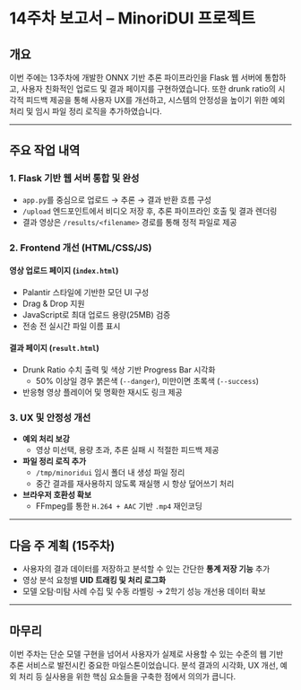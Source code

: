 # 14주차 보고서 – MinoriDUI 프로젝트

## 개요

이번 주에는 13주차에 개발한 ONNX 기반 추론 파이프라인을 Flask 웹 서버에 통합하고, 사용자 친화적인 업로드 및 결과 페이지를 구현하였습니다. 또한 drunk ratio의 시각적 피드백 제공을 통해 사용자 UX를 개선하고, 시스템의 안정성을 높이기 위한 예외 처리 및 임시 파일 정리 로직을 추가하였습니다.

---

## 주요 작업 내역

### 1. Flask 기반 웹 서버 통합 및 완성

- `app.py`를 중심으로 업로드 → 추론 → 결과 반환 흐름 구성
- `/upload` 엔드포인트에서 비디오 저장 후, 추론 파이프라인 호출 및 결과 렌더링
- 결과 영상은 `/results/<filename>` 경로를 통해 정적 파일로 제공

### 2. Frontend 개선 (HTML/CSS/JS)

#### 영상 업로드 페이지 (`index.html`)

- Palantir 스타일에 기반한 모던 UI 구성
- Drag & Drop 지원
- JavaScript로 최대 업로드 용량(25MB) 검증
- 전송 전 실시간 파일 이름 표시

#### 결과 페이지 (`result.html`)

- Drunk Ratio 수치 출력 및 색상 기반 Progress Bar 시각화
  - 50% 이상일 경우 붉은색 (`--danger`), 미만이면 초록색 (`--success`)
- 반응형 영상 플레이어 및 명확한 재시도 링크 제공

### 3. UX 및 안정성 개선

- **예외 처리 보강**
  - 영상 미선택, 용량 초과, 추론 실패 시 적절한 피드백 제공
- **파일 정리 로직 추가**
  - `/tmp/minoridui` 임시 폴더 내 생성 파일 정리
  - 중간 결과를 재사용하지 않도록 재실행 시 항상 덮어쓰기 처리
- **브라우저 호환성 확보**
  - FFmpeg를 통한 `H.264 + AAC` 기반 `.mp4` 재인코딩

---

## 다음 주 계획 (15주차)

- 사용자의 결과 데이터를 저장하고 분석할 수 있는 간단한 **통계 저장 기능** 추가
- 영상 분석 요청별 **UID 트래킹 및 처리 로그화**
- 모델 오탐·미탐 사례 수집 및 수동 라벨링 → 2학기 성능 개선용 데이터 확보

---

## 마무리

이번 주차는 단순 모델 구현을 넘어서 사용자가 실제로 사용할 수 있는 수준의 웹 기반 추론 서비스로 발전시킨 중요한 마일스톤이었습니다. 분석 결과의 시각화, UX 개선, 예외 처리 등 실사용을 위한 핵심 요소들을 구축한 점에서 의의가 큽니다.
